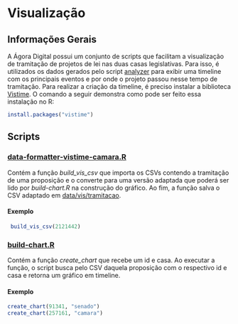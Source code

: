 # Visualização 

## Informações Gerais

A Ágora Digital possui um conjunto de scripts que facilitam a visualização de tramitação
de projetos de lei nas duas casas legislativas. Para isso, é utilizados os dados gerados
pelo script [analyzer](../R/analyzers/analyzer.R) para exibir uma timeline com os principais
eventos e por onde o projeto passou nesse tempo de tramitação.
Para realizar a criação da timeline, é preciso instalar a biblioteca [Vistime](https://github.com/shosaco/vistime).
O comando a seguir demonstra como pode ser feito essa instalação no R:

```R
install.packages("vistime")
 ```

## Scripts
### [data-formatter-vistime-camara.R](./formatter/data-formatter-vistime-camara.R)

Contém a função *build_vis_csv* que importa os CSVs contendo a tramitação de uma proposição
e o converte para uma versão adaptada que poderá ser lido por *build-chart.R* na construção 
do gráfico. Ao fim, a função salva o CSV adaptado em [data/vis/tramitacao](/data/vis/tramitacao).

#### Exemplo
```R
 build_vis_csv(2121442)
 ```
 
### [build-chart.R](./visualizer/build-chart.R)

Contém a função *create_chart* que recebe um id e casa. Ao executar a função, o script
busca pelo CSV daquela proposição com o respectivo id e casa e retorna um gráfico em timeline.

#### Exemplo

```R
create_chart(91341, "senado")
create_chart(257161, "camara")
```
